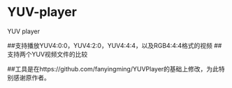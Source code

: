 # YUV-player
YUV player

##支持播放YUV4:0:0，YUV4:2:0，YUV4:4:4，以及RGB4:4:4格式的视频
##支持两个YUV视频文件的比较

##工具是在https://github.com/fanyingming/YUVPlayer的基础上修改，为此特别感谢原作者。
